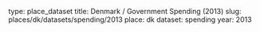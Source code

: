 type: place_dataset
title: Denmark / Government Spending (2013)
slug: places/dk/datasets/spending/2013
place: dk
dataset: spending
year: 2013
